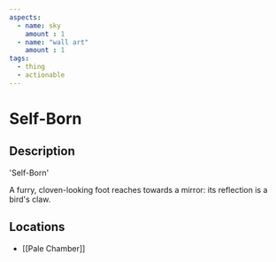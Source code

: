 ```yaml
---
aspects: 
  - name: sky
    amount : 1
  - name: "wall art"
    amount : 1
tags:
  - thing
  - actionable
---
```


# Self-Born

## Description
'Self-Born'

A furry, cloven-looking foot reaches towards a mirror: its reflection is a bird's claw.
## Locations
- [[Pale Chamber]]